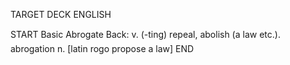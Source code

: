 TARGET DECK
ENGLISH

START
Basic
Abrogate
Back: v. (-ting) repeal, abolish (a law etc.).  abrogation n. [latin rogo propose a law]
END
